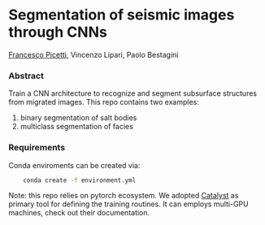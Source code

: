 # Segmentation of seismic images through CNNs

[Francesco Picetti](mailto:francesco.picetti@polimi.it), Vincenzo Lipari, Paolo Bestagini

### Abstract
Train a CNN architecture to recognize and segment subsurface structures from migrated images.
This repo contains two examples:
1. binary segmentation of salt bodies
2. multiclass segmentation of facies


### Requirements
Conda enviroments can be created via:
```bash
    conda create -f environment.yml
```
Note: this repo relies on pytorch ecosystem.
We adopted [Catalyst](https://github.com/catalyst-team/catalyst) as primary tool for defining the training routines.
It can employs multi-GPU machines, check out their documentation.

